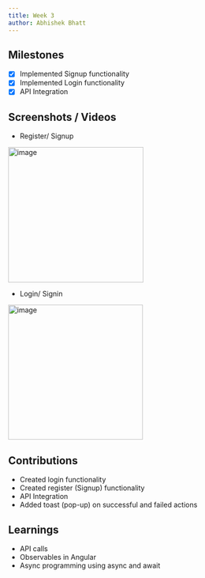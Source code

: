 ```yaml
---
title: Week 3
author: Abhishek Bhatt 
---
```


## Milestones
- [x] Implemented Signup functionality
- [x] Implemented Login functionality
- [x] API Integration 

## Screenshots / Videos 
- Register/ Signup
<img width="274" alt="image" src="https://github.com/bhattabhi013/c4gt-milestones/assets/47862474/3288b283-7d97-404b-a56b-8f828f7f8c92">

- Login/ Signin
<img width="273" alt="image" src="https://github.com/bhattabhi013/c4gt-milestones/assets/47862474/e0dd5ce6-3b0e-4122-a0d7-de96eb708d03">

## Contributions
- Created login functionality
- Created register (Signup) functionality
- API Integration
- Added toast (pop-up) on successful and failed actions
  
## Learnings
- API calls
- Observables in Angular
- Async programming using async and await
